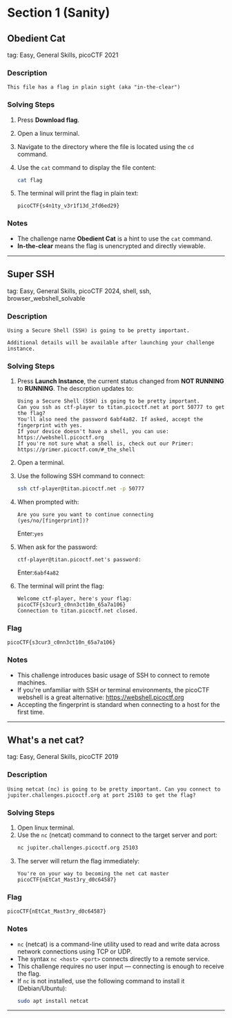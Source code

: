 # Section 1 (Sanity)

## Obedient Cat
tag: Easy, General Skills, picoCTF 2021

### Description
    This file has a flag in plain sight (aka "in-the-clear")

### Solving Steps
1. Press **Download flag**.
2. Open a linux terminal.
3. Navigate to the directory where the file is located using the `cd` command.
4. Use the `cat` command to display the file content:

    ```bash
    cat flag
    ```
5. The terminal will print the flag in plain text:

    ```
    picoCTF{s4n1ty_v3r1f13d_2fd6ed29}
    ``` 
### Notes
- The challenge name **Obedient Cat** is a hint to use the `cat` command.
- **In-the-clear** means the flag is unencrypted and directly viewable.
---

## Super SSH
tag: Easy, General Skills, picoCTF 2024, shell, ssh, browser_webshell_solvable

### Description
    Using a Secure Shell (SSH) is going to be pretty important.

    Additional details will be available after launching your challenge instance.

### Solving Steps
1. Press **Launch Instance**, the current status changed from **NOT RUNNING** to **RUNNING**. The descrption updates to:
    ```
    Using a Secure Shell (SSH) is going to be pretty important.
    Can you ssh as ctf-player to titan.picoctf.net at port 50777 to get the flag?
    You'll also need the password 6abf4a82. If asked, accept the fingerprint with yes.
    If your device doesn't have a shell, you can use: https://webshell.picoctf.org
    If you're not sure what a shell is, check out our Primer: https://primer.picoctf.com/#_the_shell
    ```

2. Open a terminal.
3. Use the following SSH command to connect:
    ```bash 
    ssh ctf-player@titan.picoctf.net -p 50777
    ```
4. When prompted with:
    ```
    Are you sure you want to continue connecting (yes/no/[fingerprint])?
    ```
    Enter:`yes`

5. When ask for the password:
    ```
    ctf-player@titan.picoctf.net's password:
    ```
    Enter:`6abf4a82`

6. The terminal will print the flag:
    ```
    Welcome ctf-player, here's your flag: picoCTF{s3cur3_c0nn3ct10n_65a7a106}
    Connection to titan.picoctf.net closed.
    ```

### Flag
    picoCTF{s3cur3_c0nn3ct10n_65a7a106}

### Notes
- This challenge introduces basic usage of SSH to connect to remote machines.
- If you're unfamiliar with SSH or terminal environments, the picoCTF webshell is a great alternative: https://webshell.picoctf.org
- Accepting the fingerprint is standard when connecting to a host for the first time.
---

## What's a net cat?
tag: Easy, General Skills, picoCTF 2019

### Description
    Using netcat (nc) is going to be pretty important. Can you connect to jupiter.challenges.picoctf.org at port 25103 to get the flag?

### Solving Steps
1. Open linux terminal.
2. Use the `nc` (netcat) command to connect to the target server and port:
    ```bash
    nc jupiter.challenges.picoctf.org 25103
    ```
3. The server will return the flag immediately:
    ```
    You're on your way to becoming the net cat master
    picoCTF{nEtCat_Mast3ry_d0c64587}
    ```

### Flag
    picoCTF{nEtCat_Mast3ry_d0c64587}
    
### Notes  
- `nc` (netcat) is a command-line utility used to read and write data across network connections using TCP or UDP.
- The syntax `nc <host> <port>` connects directly to a remote service.
- This challenge requires no user input — connecting is enough to receive the flag.
- If `nc` is not installed, use the following command to install it (Debian/Ubuntu):
    ```bash
    sudo apt install netcat
    ```
---
